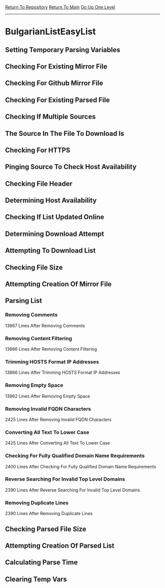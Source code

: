 [Return To Repository](https://github.com/deathbybandaid/piholeparser/)
[Return To Main](https://github.com/deathbybandaid/piholeparser/blob/master/RecentRunLogs/Mainlog.md)
[Go Up One Level](https://github.com/deathbybandaid/piholeparser/blob/master/RecentRunLogs/TopLevelScripts/30-Processing-External-Blacklists.md)
____________________________________
# BulgarianListEasyList
## Setting Temporary Parsing Variables
## Checking For Existing Mirror File
## Checking For Github Mirror File
## Checking For Existing Parsed File
## Checking If Multiple Sources
## The Source In The File To Download Is
## Checking For HTTPS
## Pinging Source To Check Host Availability
## Checking File Header
## Determining Host Availability
## Checking If List Updated Online
## Determining Download Attempt
## Attempting To Download List
## Checking File Size
## Attempting Creation Of Mirror File
## Parsing List
### Removing Comments
13867 Lines After Removing Comments
### Removing Content Filtering
13866 Lines After Removing Content Filtering
### Trimming HOSTS Format IP Addresses
13866 Lines After Trimming HOSTS Format IP Addresses
### Removing Empty Space
13862 Lines After Removing Empty Space
### Removing Invalid FQDN Characters
2425 Lines After Removing Invalid FQDN Characters
### Converting All Text To Lower Case
2425 Lines After Converting All Text To Lower Case
### Checking For Fully Qualified Domain Name Requirements
2400 Lines After Checking For Fully Qualified Domain Name Requirements
### Reverse Searching For Invalid Top Level Domains
2390 Lines After Reverse Searching For Invalid Top Level Domains
### Removing Duplicate Lines
2390 Lines After Removing Duplicate Lines
## Checking Parsed File Size
## Attempting Creation Of Parsed List
## Calculating Parse Time
## Clearing Temp Vars
